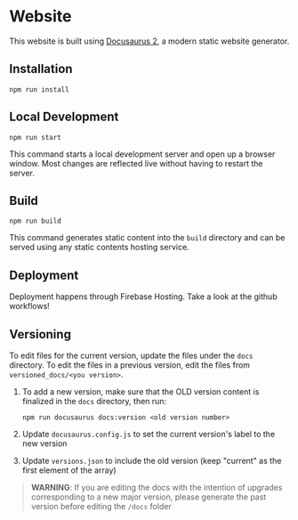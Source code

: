 # Website

This website is built using [Docusaurus 2](https://v2.docusaurus.io/), a modern static website generator.

## Installation

```console
npm run install
```

## Local Development

```console
npm run start
```

This command starts a local development server and open up a browser window. Most changes are reflected live without having to restart the server.

## Build

```console
npm run build
```

This command generates static content into the `build` directory and can be served using any static contents hosting service.

## Deployment

Deployment happens through Firebase Hosting. Take a look at the github workflows!

## Versioning

To edit files for the current version, update the files under the `docs` directory. To edit the files in a previous version, edit the files from `versioned_docs/<you version>`.

1. To add a new version, make sure that the OLD version content is finalized in the `docs` directory, then run:

    ```console
    npm run docusaurus docs:version <old version number>
    ```

2. Update `docusaurus.config.js` to set the current version's label to the new version
3. Update `versions.json` to include the old version (keep "current" as the first element of the array)

> **WARNING**: If you are editing the docs with the intention of upgrades corresponding to a new major version, please generate the past version before editing the `/docs` folder
